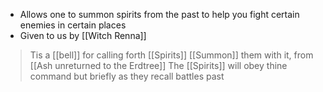 - Allows one to summon spirits from the past to help you fight certain enemies in certain places
- Given to us by [[Witch Renna]]
 > Tis a [[bell]] for calling forth [[Spirits]] 
 > [[Summon]] them with it, from [[Ash unreturned to the Erdtree]]
 > The [[Spirits]] will obey thine command but briefly
 > as they recall battles past 
 
